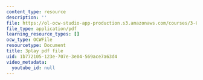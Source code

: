 ```yaml
---
content_type: resource
description: ''
file: https://ol-ocw-studio-app-production.s3.amazonaws.com/courses/3-091-introduction-to-solid-state-chemistry-fall-2018/1b772105123e707e3e04569ace7a63d4_0eSWbA0T5Kk.pdf
file_type: application/pdf
learning_resource_types: []
ocw_type: OCWFile
resourcetype: Document
title: 3play pdf file
uid: 1b772105-123e-707e-3e04-569ace7a63d4
video_metadata:
  youtube_id: null
---
```

